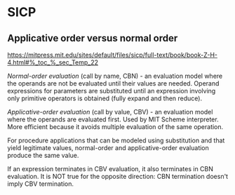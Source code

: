 # SICP

## Applicative order versus normal order
https://mitpress.mit.edu/sites/default/files/sicp/full-text/book/book-Z-H-4.html#%_toc_%_sec_Temp_22

_*Normal-order evaluation*_ (call by name, CBN) - an evaluation model where the operands are not be evaluated until their values are needed. Operand expressions for parameters are substituted until an expression involving only primitive operators is obtained (fully expand and then reduce).

_*Applicative-order evaluation*_ (call by value, CBV) - an evaluation model where the operands are evaluated first. Used by MIT Scheme interpreter. More efficient because it avoids multiple evaluation of the same operation.

For procedure applications that can be modeled using substitution and that yield legitimate values, normal-order and applicative-order evaluation produce the same value.

If an expression terminates in CBV evaluation, it also terminates in CBN evaluation. It is NOT true for the opposite direction: CBN termination doesn't imply CBV termination.
